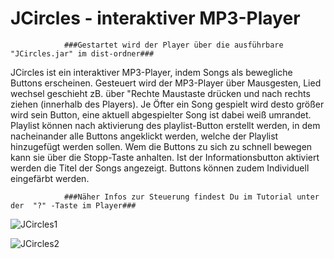 JCircles - interaktiver MP3-Player
==============================

                ###Gestartet wird der Player über die ausführbare "JCircles.jar" im dist-ordner###
JCircles ist ein interaktiver MP3-Player, indem Songs als bewegliche Buttons erscheinen. Gesteuert wird der MP3-Player 
über Mausgesten, Lied wechsel geschieht zB. über "Rechte Maustaste drücken und nach rechts ziehen (innerhalb des Players).
Je Öfter ein Song gespielt wird desto größer wird sein Button, eine aktuell abgespielter Song ist dabei weiß umrandet.
Playlist können nach aktivierung des playlist-Button erstellt werden, in dem nacheinander alle Buttons angeklickt werden,
welche der Playlist hinzugefügt werden sollen. Wem die Buttons zu sich zu schnell bewegen kann sie über die Stopp-Taste
anhalten. Ist der Informationsbutton aktiviert werden die Titel der Songs angezeigt. Buttons können zudem Individuell
eingefärbt werden.

                ###Näher Infos zur Steuerung findest Du im Tutorial unter der  "?" -Taste im Player###
<img src="https://raw.github.com/SirJimPanse/Bachelor-HSRM-Medieninformatik/master/Entwicklung%20interaktiver%20Bernutzeroberflaechen/JCircles.jpg" title="JCircles1"> </img>

<img src="https://raw.github.com/SirJimPanse/Bachelor-HSRM-Medieninformatik/master/Entwicklung%20interaktiver%20Bernutzeroberflaechen/JCircles2.jpg" title="JCircles2"> </img>
